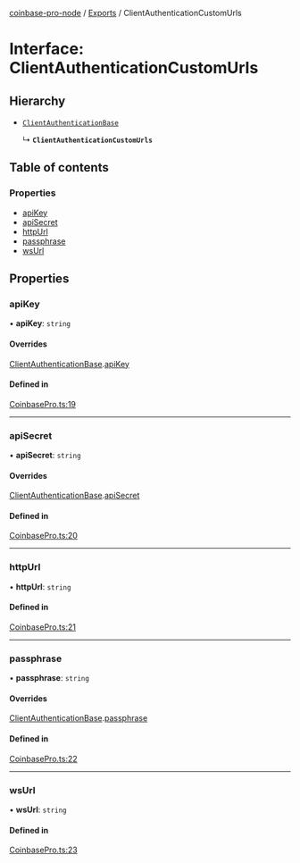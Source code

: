 [coinbase-pro-node](../README.md) / [Exports](../modules.md) / ClientAuthenticationCustomUrls

# Interface: ClientAuthenticationCustomUrls

## Hierarchy

- [`ClientAuthenticationBase`](ClientAuthenticationBase.md)

  ↳ **`ClientAuthenticationCustomUrls`**

## Table of contents

### Properties

- [apiKey](ClientAuthenticationCustomUrls.md#apikey)
- [apiSecret](ClientAuthenticationCustomUrls.md#apisecret)
- [httpUrl](ClientAuthenticationCustomUrls.md#httpurl)
- [passphrase](ClientAuthenticationCustomUrls.md#passphrase)
- [wsUrl](ClientAuthenticationCustomUrls.md#wsurl)

## Properties

### apiKey

• **apiKey**: `string`

#### Overrides

[ClientAuthenticationBase](ClientAuthenticationBase.md).[apiKey](ClientAuthenticationBase.md#apikey)

#### Defined in

[CoinbasePro.ts:19](https://github.com/bennycode/coinbase-pro-node/blob/dacd532/src/CoinbasePro.ts#L19)

---

### apiSecret

• **apiSecret**: `string`

#### Overrides

[ClientAuthenticationBase](ClientAuthenticationBase.md).[apiSecret](ClientAuthenticationBase.md#apisecret)

#### Defined in

[CoinbasePro.ts:20](https://github.com/bennycode/coinbase-pro-node/blob/dacd532/src/CoinbasePro.ts#L20)

---

### httpUrl

• **httpUrl**: `string`

#### Defined in

[CoinbasePro.ts:21](https://github.com/bennycode/coinbase-pro-node/blob/dacd532/src/CoinbasePro.ts#L21)

---

### passphrase

• **passphrase**: `string`

#### Overrides

[ClientAuthenticationBase](ClientAuthenticationBase.md).[passphrase](ClientAuthenticationBase.md#passphrase)

#### Defined in

[CoinbasePro.ts:22](https://github.com/bennycode/coinbase-pro-node/blob/dacd532/src/CoinbasePro.ts#L22)

---

### wsUrl

• **wsUrl**: `string`

#### Defined in

[CoinbasePro.ts:23](https://github.com/bennycode/coinbase-pro-node/blob/dacd532/src/CoinbasePro.ts#L23)

